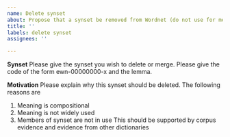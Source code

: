```yaml
---
name: Delete synset
about: Propose that a synset be removed from Wordnet (do not use for merging synsets)
title: ''
labels: delete synset
assignees: ''

---
```


**Synset**
Please give the synset you wish to delete or merge. Please give the code of the form ewn-00000000-x and the lemma.

**Motivation**
Please explain why this synset should be deleted. The following reasons are 
1. Meaning is compositional
2. Meaning is not widely used
3. Members of synset are not in use
This should be supported by corpus evidence and evidence from other dictionaries
